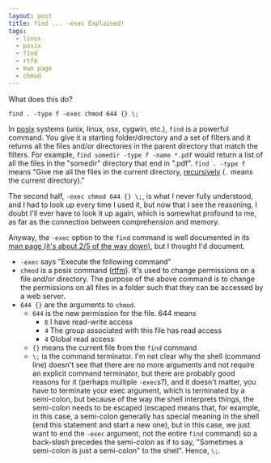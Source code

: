 ```yaml
---
layout: post
title: find ... -exec Explained!
tags:
  - linux
  - posix
  - find
  - rtfm
  - man page
  - chmod
---
```


What does this do?
```
find . -type f -exec chmod 644 {} \;
```

In [posix](https://en.wikipedia.org/wiki/POSIX) systems (unix, linux, osx, cygwin, etc.), `find` is a powerful command. You give it a starting folder/directory and a set of filters and it returns all the files and/or directories in the parent directory that match the filters. For example, `find somedir -type f -name *.pdf` would return a list of all the files in the "somedir" directory that end in ".pdf". `find . -type f` means "Give me all the files in the current directory, [recursively](http://www.merriam-webster.com/dictionary/recursive) (`.` means the current directory)."

The second half, `-exec chmod 644 {} \;`, is what I never fully understood, and I had to look up every time I used it, but now that I see the reasoning, I doubt I'll ever have to look it up again, which is somewhat profound to me, as far as the connection between comprehension and memory. 

Anyway, the `-exec` option to the `find` command is well documented in its [man page (it's about 2/5 of the way down)](http://unixhelp.ed.ac.uk/CGI/man-cgi?find), but I thought I'd document.

* `-exec` says "Execute the following command"
* `chmod` is a posix command ([rtfm](http://ss64.com/bash/chmod.html)). It's used to change permissions on a file and/or directory. The purpose of the above command is to change the permissions on all files in a folder such that they can be accessed by a web server.
* `644 {}` are the arguments to `chmod`. 
  * `644` is the new permission for the file. 644 means
    * `6` I have read-write access
    * `4` The group associated with this file has read access
    * `4` Global read access
  * `{}` means the current file from the `find` command
  * `\;` is the command terminator. I'm not clear why the shell (command line) doesn't see that there are no more arguments and not require an explicit command terminator, but there are probably good reasons for it (perhaps multiple `-exec`s?), and it doesn't matter, you have to terminate your exec argument, which is terminated by a semi-colon, but because of the way the shell interprets things, the semi-colon needs to be escaped (escaped means that, for example, in this case,  a semi-colon generally has special meaning in the shell (end this statement and start a new one), but in this case, we just want to end the `-exec` argument, not the entire `find` command) so a back-slash precedes the semi-colon as if to say, "Sometimes a semi-colon is just a semi-colon" to the shell". Hence, `\;`.



